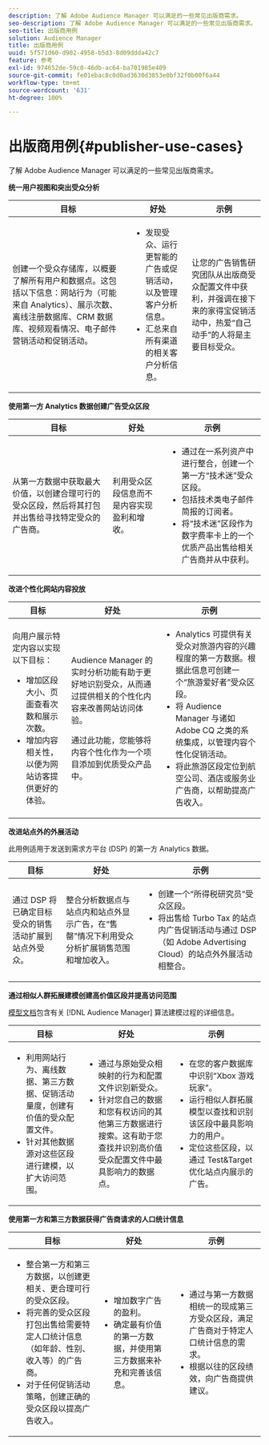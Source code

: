 ```yaml
---
description: 了解 Adobe Audience Manager 可以满足的一些常见出版商需求。
seo-description: 了解 Adobe Audience Manager 可以满足的一些常见出版商需求。
seo-title: 出版商用例
solution: Audience Manager
title: 出版商用例
uuid: 5f571d60-d902-4958-b5d3-8d09ddda42c7
feature: 参考
exl-id: 974652de-59c0-46db-ac64-ba701985e409
source-git-commit: fe01ebac8c0d0ad3630d3853e0bf32f0b00f6a44
workflow-type: tm+mt
source-wordcount: '631'
ht-degree: 100%

---
```


# 出版商用例{#publisher-use-cases}

了解 Adobe Audience Manager 可以满足的一些常见出版商需求。

<!-- 

c_pub_use_case.xml

 -->

**统一用户视图和突出受众分析**

<table id="table_7051791195CE41B49173BBF9E581BFB6"> 
 <thead> 
  <tr> 
   <th colname="col1" class="entry"> 目标 </th> 
   <th colname="col2" class="entry"> 好处 </th> 
   <th colname="col3" class="entry"> 示例 </th> 
  </tr> 
 </thead>
 <tbody> 
  <tr> 
   <td colname="col1"> <p>创建一个受众存储库，以概要了解所有用户和数据点。这包括以下信息：网站行为（可能来自 Analytics）、展示次数、离线注册数据库、CRM 数据库、视频观看情况、电子邮件营销活动和促销活动。 </p> </td> 
   <td colname="col2"> <p> 
     <ul id="ul_FB6683152C7D4D65AF951BA55E123427"> 
      <li id="li_45C12198EDDE4107AE59947BBAA51A60">发现受众、运行更智能的广告或促销活动，以及管理客户分析信息。 </li> 
      <li id="li_53727E7A3D494299B4631439612AC226">汇总来自所有渠道的相关客户分析信息。 </li> 
     </ul> </p> </td> 
   <td colname="col3"> <p>让您的广告销售研究团队从出版商受众配置文件中获利，并强调在接下来的家得宝促销活动中，热爱“自己动手”的人将是主要目标受众。 </p> </td> 
  </tr> 
 </tbody> 
</table>

**使用第一方 Analytics 数据创建广告受众区段**

<table id="table_EE77D9F5BAD1473C8E058EE778AF2C3F"> 
 <thead> 
  <tr> 
   <th colname="col1" class="entry"> 目标 </th> 
   <th colname="col2" class="entry"> 好处 </th> 
   <th colname="col3" class="entry"> 示例 </th> 
  </tr> 
 </thead>
 <tbody> 
  <tr> 
   <td colname="col1"> <p>从第一方数据中获取最大价值，以创建合理可行的受众区段，然后将其打包并出售给寻找特定受众的广告商。 </p> </td> 
   <td colname="col2"> <p>利用受众区段信息而不是内容实现盈利和增收。 </p> </td> 
   <td colname="col3"> <p> 
     <ul id="ul_07695D68C7FA4BDE92E69AB84B59F0B5"> 
      <li id="li_D271C4C62589403C9F5D3B478EA1B1F3">通过在一系列资产中进行整合，创建一个第一方“技术迷”受众区段。 </li> 
      <li id="li_1EC9E0F4BC6343C88CF29D07B9D1DA11">包括技术类电子邮件简报的订阅者。 </li> 
      <li id="li_2C5CE406BAEC4F3B8AAED5DF414E1C8B">将“技术迷”区段作为数字费率卡上的一个优质产品出售给相关广告商并从中获利。 </li> 
     </ul> </p> </td> 
  </tr> 
 </tbody> 
</table>

**改进个性化网站内容投放**

<table id="table_D8E82821D9F1491A822A6ABA3A988386"> 
 <thead> 
  <tr> 
   <th colname="col1" class="entry"> 目标 </th> 
   <th colname="col2" class="entry"> 好处 </th> 
   <th colname="col3" class="entry"> 示例 </th> 
  </tr> 
 </thead>
 <tbody> 
  <tr> 
   <td colname="col1"> <p>向用户展示特定内容以实现以下目标： </p> <p> 
     <ul id="ul_ACE36F7845EB4A2E9005ECCD746495CC"> 
      <li id="li_0714139FF2F5492DA32FB95456699E54">增加区段大小、页面查看次数和展示次数。 </li> 
      <li id="li_2CA4DFF2836D4F71A137829074F46D17">增加内容相关性，以便为网站访客提供更好的体验。 </li> 
     </ul> </p> </td> 
   <td colname="col2"> <p><span class="keyword">Audience Manager</span> 的实时分析功能有助于更好地识别受众，从而通过提供相关的个性化内容来改善网站访问体验。 </p> <p>通过此功能，您能够将内容个性化作为一个项目添加到优质受众产品中。 </p> </td> 
   <td colname="col3"> <p> 
     <ul id="ul_EEED2DAD504C486F8C00992219C893F7"> 
      <li id="li_E536F7C79824484DA3DC895809B849F4">Analytics 可提供有关受众对旅游内容的兴趣程度的第一方数据。根据此信息可创建一个“旅游爱好者”受众区段。 </li> 
      <li id="li_DCB3A5F3772C4DCEB757A4AB6CABFBE3">将 <span class="keyword">Audience Manager</span> 与诸如 Adobe CQ 之类的系统集成，以管理内容个性化促销活动。 </li> 
      <li id="li_A9BFB7EB7504492BA83F182BE5E8CEF8">将此旅游区段定位到航空公司、酒店或服务业广告商，以帮助提高广告收入。 </li> 
     </ul> </p> </td> 
  </tr> 
 </tbody> 
</table>

**改进站点外的外展活动**

此用例适用于发送到需求方平台 (DSP) 的第一方 Analytics 数据。

<table id="table_F88329D45D9441F1A8EDB9D6140FD02D"> 
 <thead> 
  <tr> 
   <th colname="col1" class="entry"> 目标 </th> 
   <th colname="col2" class="entry"> 好处 </th> 
   <th colname="col3" class="entry"> 示例 </th> 
  </tr>
 </thead>
 <tbody> 
  <tr> 
   <td colname="col1"> <p>通过 DSP 将已确定目标受众的销售活动扩展到站点外受众。 </p> </td> 
   <td colname="col2"> <p>整合分析数据点与站点内和站点外显示广告，在“售罄”情况下利用受众分析扩展销售范围和增加收入。 </p> </td> 
   <td colname="col3"> <p> 
     <ul id="ul_EE7A86BFFE534A59A9F8C7CAF46A31E5"> 
      <li id="li_D399592D9D904865BD319DC3621B832B">创建一个“所得税研究员”受众区段。 </li> 
      <li id="li_D28AC8BA5E194176BB8736B089B3C2F7">将出售给 Turbo Tax 的站点内广告促销活动与通过 DSP（如 Adobe Advertising Cloud）的站点外外展活动相整合。 </li> 
     </ul> </p> </td> 
  </tr> 
 </tbody> 
</table>

**通过相似人群拓展建模创建高价值区段并提高访问范围**

[模型文档](../features/algorithmic-models/understanding-models.md)包含有关 [!DNL Audience Manager] 算法建模过程的详细信息。

<table id="table_A10E4656E2A74EF5BCCA42A7AAA94416"> 
 <thead> 
  <tr> 
   <th colname="col1" class="entry"> 目标 </th> 
   <th colname="col2" class="entry"> 好处 </th> 
   <th colname="col3" class="entry"> 示例 </th> 
  </tr>
 </thead>
 <tbody> 
  <tr> 
   <td colname="col1"> <p> 
     <ul id="ul_6B69497AA7F543249FF820B1D5DC604F"> 
      <li id="li_7022E99BC3C6475988B8424528A221A8">利用网站行为、离线数据、第三方数据、促销活动量度，创建有价值的受众配置文件。 </li> 
      <li id="li_DBD50B14B3D34D9AB72C42E245406FE8">针对其他数据源对这些区段进行建模，以扩大访问范围。 </li> 
     </ul> </p> </td> 
   <td colname="col2"> <p> 
     <ul id="ul_CC5448D2EA0646D4AF3547E81DE31FDE"> 
      <li id="li_8F11E40026404C1380F26F6D03952C8E">通过与原始受众相映射的行为和配置文件识别新受众。 </li> 
      <li id="li_5F67AD849EC145DBB1E52A92BBE2CEE3">针对您自己的数据和您有权访问的其他第三方数据进行搜索。这有助于您查找并识别高价值受众配置文件中最具影响力的数据点。 </li> 
     </ul> </p> </td> 
   <td colname="col3"> <p> 
     <ul id="ul_51091241D6B94A849A383538045D797C"> 
      <li id="li_88798E58BA574FA196CFC02C9C55A293">在您的客户数据库中识别“Xbox 游戏玩家”。 </li> 
      <li id="li_1136BBC68C8242CE9F116F2C70A4C164">运行相似人群拓展模型以查找和识别该区段中最具影响力的用户。 </li> 
      <li id="li_8BAED15DF7BA41B28B51BE8DC71DFDE8">定位这些区段，以通过 Test&amp;Target 优化站点内展示的广告。 </li> 
     </ul> </p> </td> 
  </tr> 
 </tbody> 
</table>

**使用第一方和第三方数据获得广告商请求的人口统计信息**

<table id="table_63E19A09F1254D83A84F741CFB68A684"> 
 <thead> 
  <tr> 
   <th colname="col1" class="entry"> 目标 </th> 
   <th colname="col2" class="entry"> 好处 </th> 
   <th colname="col3" class="entry"> 示例 </th> 
  </tr> 
 </thead>
 <tbody> 
  <tr> 
   <td colname="col1"> <p> 
     <ul id="ul_DB5B31FB1C7D4D36B9C32912921B39B5"> 
      <li id="li_7B750D619A8F40329B027559DDC5CFB0">整合第一方和第三方数据，以创建更相关、更合理可行的受众区段。 </li> 
      <li id="li_E0BC69F4F1BC4A2FA8B1807815072642">将完善的受众区段打包出售给需要特定人口统计信息（如年龄、性别、收入等）的广告商。 </li> 
      <li id="li_87FD5150D9F74FC9973FECD5DA363C34">对于任何促销活动策略，创建正确的受众区段以提高广告收入。 </li> 
     </ul> </p> </td> 
   <td colname="col2"> <p> 
     <ul id="ul_9AABE5394A2B4352A9A368C3F887F583"> 
      <li id="li_64324505C1494879AE01DD93DFFF4753">增加数字广告的盈利。 </li> 
      <li id="li_429471653E65467582B193F89D7C5426">确定最有价值的第一方数据，并使用第三方数据来补充和完善该信息。 </li> 
     </ul> </p> </td> 
   <td colname="col3"> <p> 
     <ul id="ul_E59B88951B454AEA8E898A64C07F0F49"> 
      <li id="li_A856501CD9AB4ABFA4A440D2F451DFD2">通过与第一方数据相统一的现成第三方受众区段，满足广告商对于特定人口统计信息的需求。 </li> 
      <li id="li_32C82F83D0D440C0B86C527FD4BAF118">根据以往的区段绩效，向广告商提供建议。 </li> 
     </ul> </p> </td> 
  </tr> 
 </tbody> 
</table>
